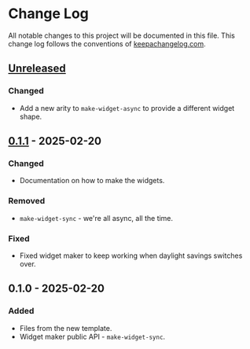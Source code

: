 # Change Log
All notable changes to this project will be documented in this file. This change log follows the conventions of [keepachangelog.com](http://keepachangelog.com/).

## [Unreleased]
### Changed
- Add a new arity to `make-widget-async` to provide a different widget shape.

## [0.1.1] - 2025-02-20
### Changed
- Documentation on how to make the widgets.

### Removed
- `make-widget-sync` - we're all async, all the time.

### Fixed
- Fixed widget maker to keep working when daylight savings switches over.

## 0.1.0 - 2025-02-20
### Added
- Files from the new template.
- Widget maker public API - `make-widget-sync`.

[Unreleased]: https://sourcehost.site/your-name/checcup/compare/0.1.1...HEAD
[0.1.1]: https://sourcehost.site/your-name/checcup/compare/0.1.0...0.1.1
